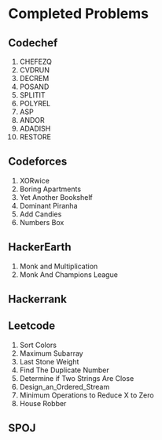 # Completed Problems
## Codechef

1. CHEFEZQ
2. CVDRUN
3. DECREM
4. POSAND
5. SPLITIT
6. POLYREL
7. ASP
8. ANDOR
9. ADADISH
10. RESTORE

## Codeforces

1. XORwice
2. Boring Apartments
3. Yet Another Bookshelf
4. Dominant Piranha
5. Add Candies
6. Numbers Box

## HackerEarth

1. Monk and Multiplication
2. Monk And Champions League

## Hackerrank

## Leetcode

1. Sort Colors
2. Maximum Subarray
3. Last Stone Weight
4. Find The Duplicate Number
5. Determine if Two Strings Are Close
6. Design_an_Ordered_Stream
7. Minimum Operations to Reduce X to Zero
8. House Robber

## SPOJ